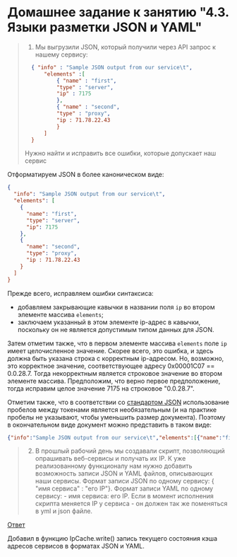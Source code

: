 # Домашнее задание к занятию "4.3. Языки разметки JSON и YAML"

> 1. Мы выгрузили JSON, который получили через API запрос к нашему сервису:
> 	```json
>     { "info" : "Sample JSON output from our service\t",
>         "elements" :[
>             { "name" : "first",
>             "type" : "server",
>             "ip" : 7175 
>             },
>             { "name" : "second",
>             "type" : "proxy",
>             "ip : 71.78.22.43
>             }
>         ]
>     }
> 	```
>   Нужно найти и исправить все ошибки, которые допускает наш сервис

Отформатируем JSON в более каноническом виде:

```json
{
  "info": "Sample JSON output from our service\t",
  "elements": [
    {
      "name": "first",
      "type": "server",
      "ip": 7175
    },
    {
      "name": "second",
      "type": "proxy",
      "ip : 71.78.22.43
    }
  ]
}
```

Прежде всего, исправляем ошибки синтаксиса:

- добавляем закрывающие кавычки в названии поля `ip` во втором элементе массива `elements`;
- заключаем указанный в этом элементе ip-адрес в кавычки, поскольку он не является допустимым типом данных для JSON.

Затем отметим также, что в первом элементе массива `elements` поле `ip` имеет целочисленное значение. Скорее всего, это ошибка, и здесь должна быть указана строка с корректным ip-адресом. Но, возможно, это корректное значение, соответствующее адресу 0x00001C07 == 0.0.28.7. Тогда некорректным является строковое значение во втором элементе массива. Предположим, что верно первое предположение, тогда исправим целое значение 7175 на строковое "0.0.28.7".

Отметим также, что в соответствии со [стандартом JSON](https://datatracker.ietf.org/doc/html/rfc8259) использование пробелов между токенами является необязательным (и на практике пробелы не указывают, чтобы уменьшить размер документа). Поэтому в окончательном виде документ можно представить в таком виде:

```json
{"info":"Sample JSON output from our service\t","elements":[{"name":"first","type":"server","ip":"0.0.28.7"},{"name":"second","type":"proxy","ip":"71.78.22.43"}]}
```

> 2. В прошлый рабочий день мы создавали скрипт, позволяющий опрашивать веб-сервисы и получать их IP. К уже реализованному функционалу нам нужно добавить возможность записи JSON и YAML файлов, описывающих наши сервисы. Формат записи JSON по одному сервису: { "имя сервиса" : "его IP"}. Формат записи YAML по одному сервису: - имя сервиса: его IP. Если в момент исполнения скрипта меняется IP у сервиса - он должен так же поменяться в yml и json файле.

[Ответ](task2.py)

Добавил в функцию IpCache.write() запись текущего состояния кэша адресов сервисов в форматах JSON и YAML.
